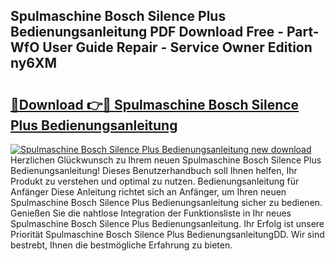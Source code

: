 ## Spulmaschine Bosch Silence Plus Bedienungsanleitung PDF Download Free - Part-WfO User Guide Repair - Service Owner Edition ny6XM

# <h2><a href="http://df5bdsl.blite.top/?on=Spulmaschine+Bosch+Silence+Plus+Bedienungsanleitung">🔗Download 👉🔴 Spulmaschine Bosch Silence Plus Bedienungsanleitung</a></h2>

[![Spulmaschine Bosch Silence Plus Bedienungsanleitung new download](https://i.imgur.com/lujVjoI.png)](http://df5bdsl.blite.top/?on=Spulmaschine+Bosch+Silence+Plus+Bedienungsanleitung)
Herzlichen Glückwunsch zu Ihrem neuen Spulmaschine Bosch Silence Plus Bedienungsanleitung! Dieses Benutzerhandbuch soll Ihnen helfen, Ihr Produkt zu verstehen und optimal zu nutzen. Bedienungsanleitung für Anfänger Diese Anleitung richtet sich an Anfänger, um Ihren neuen Spulmaschine Bosch Silence Plus Bedienungsanleitung sicher zu bedienen. Genießen Sie die nahtlose Integration der Funktionsliste in Ihr neues Spulmaschine Bosch Silence Plus Bedienungsanleitung. Ihr Erfolg ist unsere Priorität Spulmaschine Bosch Silence Plus BedienungsanleitungDD. Wir sind bestrebt, Ihnen die bestmögliche Erfahrung zu bieten.
